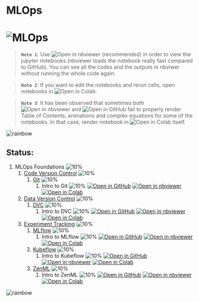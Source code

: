 # MLOps

# ![MLOps](data/images/MLOps-01.jpg)

> **`Note 1`**: Use ![Open in nbviewer](https://img.shields.io/badge/Jupyter%20nbviewer-F37626?logo=jupyter&logoColor=white&style=flat) (recommended) in order to view the jupyter notebooks (nbviewer loads the notebook really fast compared to GitHub). You can see all the codes and the outputs in nbviwer without running the whole code again.

> **`Note 2`**: If you want to edit the notebooks and rerun cells, open notebooks in ![Open in Colab](https://img.shields.io/badge/Google%20Colab-F9AB00?logo=googlecolab&logoColor=white&style=flat).

> **`Note 3`**: It has been observed that sometimes both ![Open in nbviewer](https://img.shields.io/badge/Jupyter%20nbviewer-F37626?logo=jupyter&logoColor=white&style=flat) and ![Open in GitHub](https://img.shields.io/badge/GitHub-181717?logo=github&logoColor=white&style=flat) fail to properly render Table of Contents, animations and complex equations for some of the notebooks. In that case, render notebook in ![Open in Colab](https://img.shields.io/badge/Google%20Colab-F9AB00?logo=googlecolab&logoColor=white&style=flat) itself.

![rainbow](https://github.com/ancilcleetus/My-Learning-Journey/assets/25684256/839c3524-2a1d-4779-85a0-83c562e1e5e5)

## Status:

1. MLOps Foundations ![10%](https://geps.dev/progress/10)
    1. [Code Version Control](01-MLOps-Foundations/Code-Version-Control) ![10%](https://geps.dev/progress/10)
        1. [Git](01-MLOps-Foundations/Code-Version-Control/Git) ![10%](https://geps.dev/progress/10)
            1. Intro to Git ![10%](https://geps.dev/progress/10) [![Open in GitHub](https://img.shields.io/badge/GitHub-181717?logo=github&logoColor=white&style=flat)](01-MLOps-Foundations/Code-Version-Control/Git/Intro_to_Git.ipynb) [![Open in nbviewer](https://img.shields.io/badge/Jupyter%20nbviewer-F37626?logo=jupyter&logoColor=white&style=flat)](https://nbviewer.org/github/ancilcleetus/My-Learning-Journey/blob/main/MLOps/01-MLOps-Foundations/Code-Version-Control/Git/Intro_to_Git.ipynb) [![Open in Colab](https://img.shields.io/badge/Google%20Colab-F9AB00?logo=googlecolab&logoColor=white&style=flat)](https://colab.research.google.com/github/ancilcleetus/My-Learning-Journey/blob/main/MLOps/01-MLOps-Foundations/Code-Version-Control/Git/Intro_to_Git.ipynb)
    2. [Data Version Control](01-MLOps-Foundations/Data-Version-Control) ![10%](https://geps.dev/progress/10)
        1. [DVC](01-MLOps-Foundations/Data-Version-Control/DVC) ![10%](https://geps.dev/progress/10)
            1. Intro to DVC ![10%](https://geps.dev/progress/10) [![Open in GitHub](https://img.shields.io/badge/GitHub-181717?logo=github&logoColor=white&style=flat)](01-MLOps-Foundations/Data-Version-Control/DVC/Intro_to_DVC.ipynb) [![Open in nbviewer](https://img.shields.io/badge/Jupyter%20nbviewer-F37626?logo=jupyter&logoColor=white&style=flat)](https://nbviewer.org/github/ancilcleetus/My-Learning-Journey/blob/main/MLOps/01-MLOps-Foundations/Data-Version-Control/DVC/Intro_to_DVC.ipynb) [![Open in Colab](https://img.shields.io/badge/Google%20Colab-F9AB00?logo=googlecolab&logoColor=white&style=flat)](https://colab.research.google.com/github/ancilcleetus/My-Learning-Journey/blob/main/MLOps/01-MLOps-Foundations/Data-Version-Control/DVC/Intro_to_DVC.ipynb)
    3. [Experiment Tracking](01-MLOps-Foundations/Experiment-Tracking) ![10%](https://geps.dev/progress/10)
        1. [MLflow](01-MLOps-Foundations/Experiment-Tracking/MLflow) ![10%](https://geps.dev/progress/10)
            1. Intro to MLflow ![10%](https://geps.dev/progress/10) [![Open in GitHub](https://img.shields.io/badge/GitHub-181717?logo=github&logoColor=white&style=flat)](01-MLOps-Foundations/Experiment-Tracking/MLflow/Intro_to_MLflow.ipynb) [![Open in nbviewer](https://img.shields.io/badge/Jupyter%20nbviewer-F37626?logo=jupyter&logoColor=white&style=flat)](https://nbviewer.org/github/ancilcleetus/My-Learning-Journey/blob/main/MLOps/01-MLOps-Foundations/Experiment-Tracking/MLflow/Intro_to_MLflow.ipynb) [![Open in Colab](https://img.shields.io/badge/Google%20Colab-F9AB00?logo=googlecolab&logoColor=white&style=flat)](https://colab.research.google.com/github/ancilcleetus/My-Learning-Journey/blob/main/MLOps/01-MLOps-Foundations/Experiment-Tracking/MLflow/Intro_to_MLflow.ipynb)
        2. [Kubeflow](01-MLOps-Foundations/Experiment-Tracking/Kubeflow) ![10%](https://geps.dev/progress/10)
            1. Intro to Kubeflow ![10%](https://geps.dev/progress/10) [![Open in GitHub](https://img.shields.io/badge/GitHub-181717?logo=github&logoColor=white&style=flat)](01-MLOps-Foundations/Experiment-Tracking/Kubeflow/Intro_to_Kubeflow.ipynb) [![Open in nbviewer](https://img.shields.io/badge/Jupyter%20nbviewer-F37626?logo=jupyter&logoColor=white&style=flat)](https://nbviewer.org/github/ancilcleetus/My-Learning-Journey/blob/main/MLOps/01-MLOps-Foundations/Experiment-Tracking/Kubeflow/Intro_to_Kubeflow.ipynb) [![Open in Colab](https://img.shields.io/badge/Google%20Colab-F9AB00?logo=googlecolab&logoColor=white&style=flat)](https://colab.research.google.com/github/ancilcleetus/My-Learning-Journey/blob/main/MLOps/01-MLOps-Foundations/Experiment-Tracking/Kubeflow/Intro_to_Kubeflow.ipynb)
        3. [ZenML](01-MLOps-Foundations/Experiment-Tracking/ZenML) ![10%](https://geps.dev/progress/10)
            1. Intro to ZenML ![10%](https://geps.dev/progress/10) [![Open in GitHub](https://img.shields.io/badge/GitHub-181717?logo=github&logoColor=white&style=flat)](01-MLOps-Foundations/Experiment-Tracking/ZenML/Intro_to_ZenML.ipynb) [![Open in nbviewer](https://img.shields.io/badge/Jupyter%20nbviewer-F37626?logo=jupyter&logoColor=white&style=flat)](https://nbviewer.org/github/ancilcleetus/My-Learning-Journey/blob/main/MLOps/01-MLOps-Foundations/Experiment-Tracking/ZenML/Intro_to_ZenML.ipynb) [![Open in Colab](https://img.shields.io/badge/Google%20Colab-F9AB00?logo=googlecolab&logoColor=white&style=flat)](https://colab.research.google.com/github/ancilcleetus/My-Learning-Journey/blob/main/MLOps/01-MLOps-Foundations/Experiment-Tracking/ZenML/Intro_to_ZenML.ipynb)

![rainbow](https://github.com/ancilcleetus/My-Learning-Journey/assets/25684256/839c3524-2a1d-4779-85a0-83c562e1e5e5)

